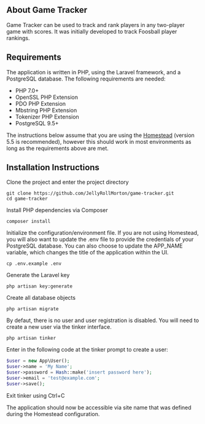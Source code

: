 ## About Game Tracker

Game Tracker can be used to track and rank players in any two-player game with scores.  It was initially developed to track Foosball player rankings.

## Requirements

The application is written in PHP, using the Laravel framework, and a PostgreSQL database.  The following requirements are needed:

- PHP 7.0+
- OpenSSL PHP Extension
- PDO PHP Extension
- Mbstring PHP Extension
- Tokenizer PHP Extension
- PostgreSQL 9.5+ 

The instructions below assume that you are using the [Homestead](https://laravel.com/docs/5.5/homestead) (version 5.5 is recommended), however this should work in most environments as long as the requirements above are met.

## Installation Instructions

Clone the project and enter the project directory

```shell
git clone https://github.com/JellyRollMorton/game-tracker.git
cd game-tracker
```

Install PHP dependencies via Composer

```shell
composer install
```

Initialize the configuration/environment file.  If you are not using Homestead, you will also want to update the .env file to provide the credentials of your PostgreSQL database.  You can also choose to update the APP_NAME variable, which changes the title of the application within the UI.

```shell
cp .env.example .env
```

Generate the Laravel key

```shell
php artisan key:generate
```

Create all database objects

```shell
php artisan migrate
```

By defaut, there is no user and user registration is disabled.  You will need to create a new user via the tinker interface.

```shell
php artisan tinker
```

Enter in the following code at the tinker prompt to create a user:

```php
$user = new App\User();
$user->name = 'My Name';
$user->password = Hash::make('insert password here');
$user->email = 'test@example.com';
$user->save();
```

Exit tinker using Ctrl+C

The application should now be accessible via site name that was defined during the Homestead configuration. 